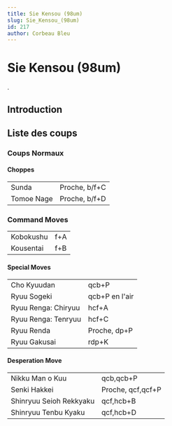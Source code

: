 ```yaml
---
title: Sie Kensou (98um)
slug: Sie_Kensou_(98um)
id: 217
author: Corbeau Bleu
---
```


# Sie Kensou (98um)

.

## Introduction

## Liste des coups

### Coups Normaux

#### Choppes

|            |               |
|------------|---------------|
| Sunda      | Proche, b/f+C |
| Tomoe Nage | Proche, b/f+D |

### Command Moves

|           |     |
|-----------|-----|
| Kobokushu | f+A |
| Kousentai | f+B |

#### Special Moves

|                     |                |
|---------------------|----------------|
| Cho Kyuudan         | qcb+P          |
| Ryuu Sogeki         | qcb+P en l'air |
| Ryuu Renga: Chiryuu | hcf+A          |
| Ryuu Renga: Tenryuu | hcf+C          |
| Ryuu Renda          | Proche, dp+P   |
| Ryuu Gakusai        | rdp+K          |

#### Desperation Move

|                         |                   |
|-------------------------|-------------------|
| Nikku Man o Kuu         | qcb,qcb+P         |
| Senki Hakkei            | Proche, qcf,qcf+P |
| Shinryuu Seioh Rekkyaku | qcf,hcb+B         |
| Shinryuu Tenbu Kyaku    | qcf,hcb+D         |
